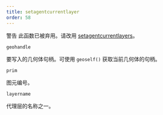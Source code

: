 ```yaml
---
title: setagentcurrentlayer
order: 58
---
```


警告
此函数已被弃用。请改用 [setagentcurrentlayers](/zh-cn/houdini-vex/crowds/setagentcurrentlayers "设置代理图元的当前显示层")。

`geohandle`

要写入的几何体句柄。可使用 `geoself()` 获取当前几何体的句柄。

`prim`

图元编号。

`layername`

代理层的名称之一。
